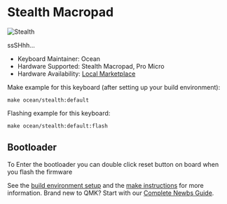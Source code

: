# Stealth Macropad

![Stealth](https://i.imgur.com/Pw5yOdih.jpeg)

ssSHhh...

* Keyboard Maintainer: Ocean
* Hardware Supported: Stealth Macropad, Pro Micro
* Hardware Availability: [Local Marketplace](https://tokopedia.com/)

Make example for this keyboard (after setting up your build environment):

    make ocean/stealth:default

Flashing example for this keyboard:

    make ocean/stealth:default:flash

## Bootloader

To Enter the bootloader you can double click reset button on board when you flash the firmware

See the [build environment setup](https://docs.qmk.fm/#/getting_started_build_tools) and the [make instructions](https://docs.qmk.fm/#/getting_started_make_guide) for more information. Brand new to QMK? Start with our [Complete Newbs Guide](https://docs.qmk.fm/#/newbs).

